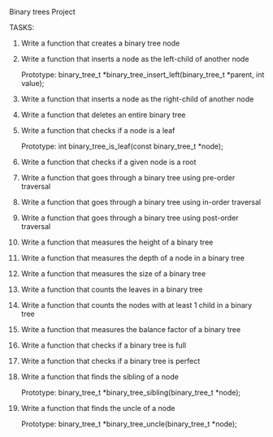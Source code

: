 Binary trees Project

TASKS:

1. Write a function that creates a binary tree node

2. Write a function that inserts a node as the left-child of another node

	Prototype: binary_tree_t *binary_tree_insert_left(binary_tree_t *parent, int value);

3. Write a function that inserts a node as the right-child of another node

4. Write a function that deletes an entire binary tree

5. Write a function that checks if a node is a leaf

	Prototype: int binary_tree_is_leaf(const binary_tree_t *node);

6. Write a function that checks if a given node is a root

7. Write a function that goes through a binary tree using pre-order traversal

8. Write a function that goes through a binary tree using in-order traversal

9. Write a function that goes through a binary tree using post-order traversal

10. Write a function that measures the height of a binary tree

11. Write a function that measures the depth of a node in a binary tree

12. Write a function that measures the size of a binary tree

13. Write a function that counts the leaves in a binary tree

14. Write a function that counts the nodes with at least 1 child in a binary tree

15. Write a function that measures the balance factor of a binary tree

16. Write a function that checks if a binary tree is full

17. Write a function that checks if a binary tree is perfect

18. Write a function that finds the sibling of a node

	Prototype: binary_tree_t *binary_tree_sibling(binary_tree_t *node);

19. Write a function that finds the uncle of a node

	Prototype: binary_tree_t *binary_tree_uncle(binary_tree_t *node);
